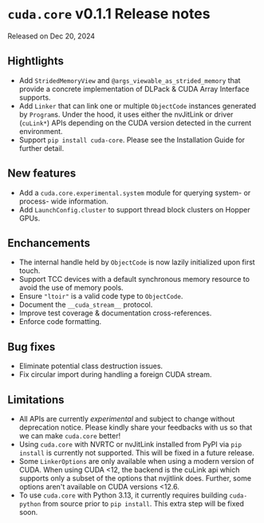 # `cuda.core` v0.1.1 Release notes

Released on Dec 20, 2024

## Hightlights

- Add `StridedMemoryView` and `@args_viewable_as_strided_memory` that provide a concrete
  implementation of DLPack & CUDA Array Interface supports.
- Add `Linker` that can link one or multiple `ObjectCode` instances generated by `Program`s. Under
  the hood, it uses either the nvJitLink or driver (`cuLink*`) APIs depending on the CUDA version
  detected in the current environment.
- Support `pip install cuda-core`. Please see the Installation Guide for further detail.

## New features

- Add a `cuda.core.experimental.system` module for querying system- or process- wide information.
- Add `LaunchConfig.cluster` to support thread block clusters on Hopper GPUs.

## Enchancements

- The internal handle held by `ObjectCode` is now lazily initialized upon first touch.
- Support TCC devices with a default synchronous memory resource to avoid the use of memory pools.
- Ensure `"ltoir"` is a valid code type to `ObjectCode`.
- Document the `__cuda_stream__` protocol.
- Improve test coverage & documentation cross-references.
- Enforce code formatting.

## Bug fixes

- Eliminate potential class destruction issues.
- Fix circular import during handling a foreign CUDA stream.

## Limitations

- All APIs are currently *experimental* and subject to change without deprecation notice.
  Please kindly share your feedbacks with us so that we can make `cuda.core` better!
- Using `cuda.core` with NVRTC or nvJitLink installed from PyPI via `pip install` is currently
  not supported. This will be fixed in a future release.
- Some `LinkerOptions` are only available when using a modern version of CUDA. When using CUDA <12,
  the backend is the cuLink api which supports only a subset of the options that nvjitlink does.
  Further, some options aren't available on CUDA versions <12.6.
- To use `cuda.core` with Python 3.13, it currently requires building `cuda-python` from source
  prior to `pip install`. This extra step will be fixed soon.

